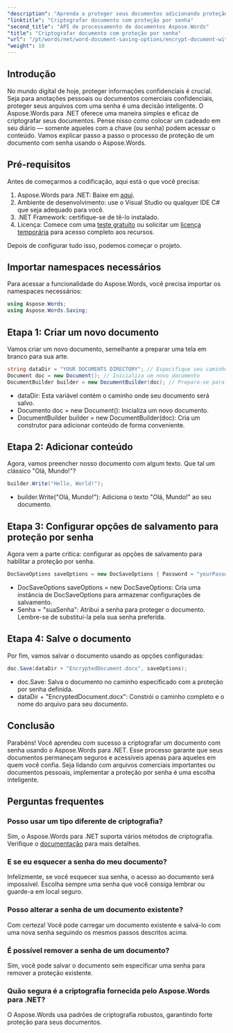 ```yaml
---
"description": "Aprenda a proteger seus documentos adicionando proteção por senha usando o Aspose.Words para .NET. Este guia completo explica todo o processo."
"linktitle": "Criptografar documento com proteção por senha"
"second_title": "API de processamento de documentos Aspose.Words"
"title": "Criptografar documento com proteção por senha"
"url": "/pt/words/net/word-document-saving-options/encrypt-document-with-password-protect/"
"weight": 10
---
```


## Introdução

No mundo digital de hoje, proteger informações confidenciais é crucial. Seja para anotações pessoais ou documentos comerciais confidenciais, proteger seus arquivos com uma senha é uma decisão inteligente. O Aspose.Words para .NET oferece uma maneira simples e eficaz de criptografar seus documentos. Pense nisso como colocar um cadeado em seu diário — somente aqueles com a chave (ou senha) podem acessar o conteúdo. Vamos explicar passo a passo o processo de proteção de um documento com senha usando o Aspose.Words.

## Pré-requisitos

Antes de começarmos a codificação, aqui está o que você precisa:

1. Aspose.Words para .NET: Baixe em [aqui](https://releases.aspose.com/words/net/).
2. Ambiente de desenvolvimento: use o Visual Studio ou qualquer IDE C# que seja adequado para você.
3. .NET Framework: certifique-se de tê-lo instalado.
4. Licença: Comece com uma [teste gratuito](https://releases.aspose.com/) ou solicitar um [licença temporária](https://purchase.aspose.com/temporary-license/) para acesso completo aos recursos.

Depois de configurar tudo isso, podemos começar o projeto.

## Importar namespaces necessários

Para acessar a funcionalidade do Aspose.Words, você precisa importar os namespaces necessários:

```csharp
using Aspose.Words;
using Aspose.Words.Saving;
```

## Etapa 1: Criar um novo documento

Vamos criar um novo documento, semelhante a preparar uma tela em branco para sua arte.

```csharp
string dataDir = "YOUR DOCUMENTS DIRECTORY"; // Especifique seu caminho
Document doc = new Document(); // Inicializa um novo documento
DocumentBuilder builder = new DocumentBuilder(doc); // Prepara-se para adicionar conteúdo
```

- dataDir: Esta variável contém o caminho onde seu documento será salvo.
- Documento doc = new Document(): Inicializa um novo documento.
- DocumentBuilder builder = new DocumentBuilder(doc): Cria um construtor para adicionar conteúdo de forma conveniente.

## Etapa 2: Adicionar conteúdo

Agora, vamos preencher nosso documento com algum texto. Que tal um clássico "Olá, Mundo!"?

```csharp
builder.Write("Hello, World!");
```

- builder.Write("Olá, Mundo!"): Adiciona o texto "Olá, Mundo!" ao seu documento.

## Etapa 3: Configurar opções de salvamento para proteção por senha

Agora vem a parte crítica: configurar as opções de salvamento para habilitar a proteção por senha.

```csharp
DocSaveOptions saveOptions = new DocSaveOptions { Password = "yourPassword" }; // Defina sua senha aqui
```

- DocSaveOptions saveOptions = new DocSaveOptions: Cria uma instância de DocSaveOptions para armazenar configurações de salvamento.
- Senha = "suaSenha": Atribui a senha para proteger o documento. Lembre-se de substituí-la pela sua senha preferida.

## Etapa 4: Salve o documento

Por fim, vamos salvar o documento usando as opções configuradas:

```csharp
doc.Save(dataDir + "EncryptedDocument.docx", saveOptions);
```

- doc.Save: Salva o documento no caminho especificado com a proteção por senha definida.
- dataDir + "EncryptedDocument.docx": Constrói o caminho completo e o nome do arquivo para seu documento.

## Conclusão

Parabéns! Você aprendeu com sucesso a criptografar um documento com senha usando o Aspose.Words para .NET. Esse processo garante que seus documentos permaneçam seguros e acessíveis apenas para aqueles em quem você confia. Seja lidando com arquivos comerciais importantes ou documentos pessoais, implementar a proteção por senha é uma escolha inteligente.

## Perguntas frequentes

### Posso usar um tipo diferente de criptografia?
Sim, o Aspose.Words para .NET suporta vários métodos de criptografia. Verifique o [documentação](https://reference.aspose.com/words/net/) para mais detalhes.

### E se eu esquecer a senha do meu documento?
Infelizmente, se você esquecer sua senha, o acesso ao documento será impossível. Escolha sempre uma senha que você consiga lembrar ou guarde-a em local seguro.

### Posso alterar a senha de um documento existente?
Com certeza! Você pode carregar um documento existente e salvá-lo com uma nova senha seguindo os mesmos passos descritos acima.

### É possível remover a senha de um documento?
Sim, você pode salvar o documento sem especificar uma senha para remover a proteção existente.

### Quão segura é a criptografia fornecida pelo Aspose.Words para .NET?
O Aspose.Words usa padrões de criptografia robustos, garantindo forte proteção para seus documentos.